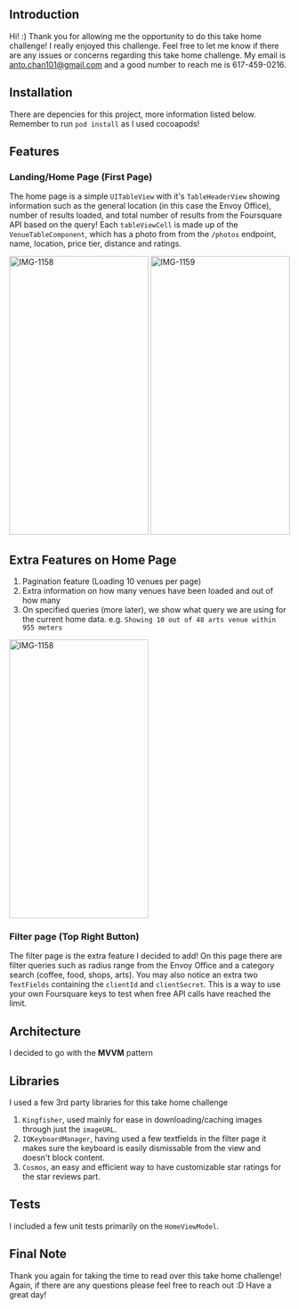 ## Introduction
Hi! :) Thank you for allowing me the opportunity to do this take home challenge! I really enjoyed this challenge. Feel free to let me know if there are any issues or concerns regarding this take home challenge. My email is anto.chan101@gmail.com and a good number to reach me is 617-459-0216.

## Installation
There are depencies for this project, more information listed below. Remember to run `pod install` as I used cocoapods! 

## Features

### Landing/Home Page (First Page)
The home page is a simple `UITableView` with it's `TableHeaderView` showing information such as the general location (in this case the Envoy Office), number of results loaded, and total number of results from the Foursquare API based on the query! Each `tableViewCell` is made up of the `VenueTableComponent`, which has a photo from from the `/photos` endpoint, name, location, price tier, distance and ratings.

<img src="https://i.ibb.co/cNxb3Mg/Screen-Shot-2020-06-10-at-3-45-49-AM.png" alt="IMG-1158" width="250" height="500"> <img src="https://i.ibb.co/gV7pdmY/Screen-Shot-2020-06-10-at-3-44-50-AM.png" alt="IMG-1159" width="250" height="500">

## Extra Features on Home Page
1. Pagination feature (Loading 10 venues per page)
2. Extra information on how many venues have been loaded and out of how many
3. On specified queries (more later), we show what query we are using for the current home data. e.g. `Showing 10 out of 48 arts venue within 955 meters` 

<img src="https://i.ibb.co/WpGzz1z/Screen-Shot-2020-06-10-at-3-44-59-AM.png" alt="IMG-1158" width="250" height="500">

### Filter page (Top Right Button)
The filter page is the extra feature I decided to add! On this page there are filter queries such as radius range from the Envoy Office and a category search (coffee, food, shops, arts). You may also notice an extra two `TextFields` containing the `clientId` and `clientSecret`. This is a way to use your own Foursquare keys to test when free API calls have reached the limit.

## Architecture
I decided to go with the **MVVM** pattern

## Libraries
I used a few 3rd party libraries for this take home challenge 
1. `Kingfisher`, used mainly for ease in downloading/caching images through just the `imageURL`. 
2. `IQKeyboardManager`, having used a few textfields in the filter page it makes sure the keyboard is easily dismissable from the view and doesn't block content.
3. `Cosmos`, an easy and efficient way to have customizable star ratings for the star reviews part.

## Tests
I included a few unit tests primarily on the `HomeViewModel`.

## Final Note
Thank you again for taking the time to read over this take home challenge! Again, if there are any questions please feel free to reach out :D Have a great day!
